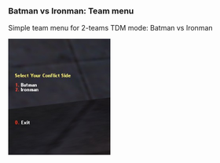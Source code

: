 ### Batman vs Ironman: Team menu

Simple team menu for 2-teams TDM mode: Batman vs Ironman

![alt text](https://github.com/mrglaster/My-AMX-Plugins/blob/main/Half-Life/Administration/Batman%20vs%20Iron%20Man%20Team%20Menu/readme_images/image.png)
